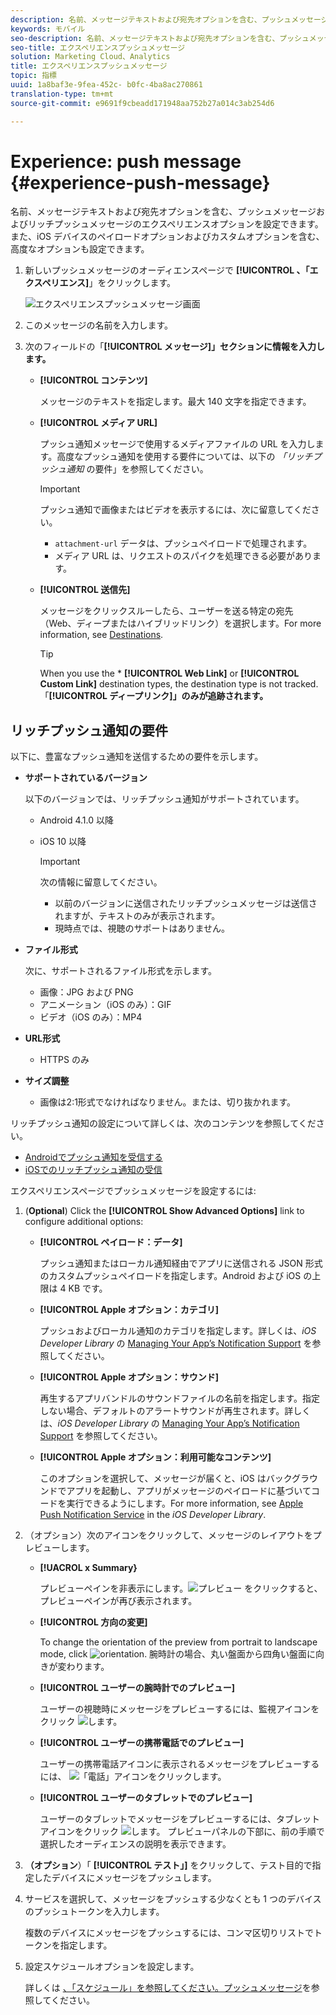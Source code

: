 ```yaml
---
description: 名前、メッセージテキストおよび宛先オプションを含む、プッシュメッセージおよびリッチプッシュメッセージのエクスペリエンスオプションを設定できます。また、iOS デバイスのペイロードオプションおよびカスタムオプションを含む、高度なオプションも設定できます。
keywords: モバイル
seo-description: 名前、メッセージテキストおよび宛先オプションを含む、プッシュメッセージおよびリッチプッシュメッセージのエクスペリエンスオプションを設定できます。また、iOS デバイスのペイロードオプションおよびカスタムオプションを含む、高度なオプションも設定できます。
seo-title: エクスペリエンスプッシュメッセージ
solution: Marketing Cloud、Analytics
title: エクスペリエンスプッシュメッセージ
topic: 指標
uuid: 1a8baf3e-9fea-452c- b0fc-4ba8ac270861
translation-type: tm+mt
source-git-commit: e9691f9cbeadd171948aa752b27a014c3ab254d6

---
```



# Experience: push message {#experience-push-message}

名前、メッセージテキストおよび宛先オプションを含む、プッシュメッセージおよびリッチプッシュメッセージのエクスペリエンスオプションを設定できます。また、iOS デバイスのペイロードオプションおよびカスタムオプションを含む、高度なオプションも設定できます。

1. 新しいプッシュメッセージのオーディエンスページで **[!UICONTROL 、「エクスペリエンス]**」をクリックします。

   ![エクスペリエンスプッシュメッセージ画面](assets/experience-push-message.png)

1. このメッセージの名前を入力します。
1. 次のフィールドの「**[!UICONTROL メッセージ]」セクションに情報を入力します。**

   * **[!UICONTROL コンテンツ]**

      メッセージのテキストを指定します。最大 140 文字を指定できます。

   * **[!UICONTROL メディア URL]**

      プッシュ通知メッセージで使用するメディアファイルの URL を入力します。高度なプッシュ通知を使用する要件については、以下の *「リッチプッシュ通知* の要件」を参照してください。

      >[!IMPORTANT]
      >
      >プッシュ通知で画像またはビデオを表示するには、次に留意してください。
      > * `attachment-url` データは、プッシュペイロードで処理されます。
      > * メディア URL は、リクエストのスパイクを処理できる必要があります。


   * **[!UICONTROL 送信先]**

      メッセージをクリックスルーしたら、ユーザーを送る特定の宛先（Web、ディープまたはハイブリッドリンク）を選択します。For more information, see [Destinations](/help/using/acquisition-main/c-create-destinations.md).

      >[!TIP]
      >
      >When you use the * **[!UICONTROL Web Link]** or **[!UICONTROL Custom Link]** destination types, the destination type is not tracked. 「**[!UICONTROL ディープリンク]」のみが追跡されます。**

## リッチプッシュ通知の要件

以下に、豊富なプッシュ通知を送信するための要件を示します。

* **サポートされているバージョン**

   以下のバージョンでは、リッチプッシュ通知がサポートされています。
   * Android 4.1.0 以降
   * iOS 10 以降

      >[!IMPORTANT]
      >
      >次の情報に留意してください。
      >* 以前のバージョンに送信されたリッチプッシュメッセージは送信されますが、テキストのみが表示されます。
      >* 現時点では、視聴のサポートはありません。


* **ファイル形式**

   次に、サポートされるファイル形式を示します。
   * 画像：JPG および PNG
   * アニメーション（iOS のみ）：GIF
   * ビデオ（iOS のみ）：MP4

* **URL形式**
   * HTTPS のみ

* **サイズ調整**
   * 画像は2:1形式でなければなりません。または、切り抜かれます。

リッチプッシュ通知の設定について詳しくは、次のコンテンツを参照してください。

* [Androidでプッシュ通知を受信する](/help/android/messaging-main/push-messaging/c-set-up-rich-push-notif-android.md)
* [iOSでのリッチプッシュ通知の受信](/help/ios/messaging-main/push-messaging/c-set-up-rich-push-notif-ios.md)

エクスペリエンスページでプッシュメッセージを設定するには:

1. (**Optional**) Click the **[!UICONTROL Show Advanced Options]** link to configure additional options:

   * **[!UICONTROL ペイロード：データ]**

      プッシュ通知またはローカル通知経由でアプリに送信される JSON 形式のカスタムプッシュペイロードを指定します。Android および iOS の上限は 4 KB です。

   * **[!UICONTROL Apple オプション：カテゴリ]**

      プッシュおよびローカル通知のカテゴリを指定します。詳しくは、*iOS Developer Library* の [Managing Your App’s Notification Support](https://developer.apple.com/library/content/documentation/NetworkingInternet/Conceptual/RemoteNotificationsPG/SupportingNotificationsinYourApp.html#//apple_ref/doc/uid/TP40008194-CH4-SW9) を参照してください。

   * **[!UICONTROL Apple オプション：サウンド]**

      再生するアプリバンドルのサウンドファイルの名前を指定します。指定しない場合、デフォルトのアラートサウンドが再生されます。詳しくは、*iOS Developer Library* の [Managing Your App’s Notification Support](https://developer.apple.com/library/content/documentation/NetworkingInternet/Conceptual/RemoteNotificationsPG/SupportingNotificationsinYourApp.html#//apple_ref/doc/uid/TP40008194-CH4-SW10) を参照してください。

   * **[!UICONTROL Apple オプション：利用可能なコンテンツ]**

      このオプションを選択して、メッセージが届くと、iOS はバックグラウンドでアプリを起動し、アプリがメッセージのペイロードに基づいてコードを実行できるようにします。For more information, see [Apple Push Notification Service](https://developer.apple.com/library/content/documentation/NetworkingInternet/Conceptual/RemoteNotificationsPG/APNSOverview.html#//apple_ref/doc/uid/TP40008194-CH8-SW1) in the *iOS Developer Library*.

1. （オプション）次のアイコンをクリックして、メッセージのレイアウトをプレビューします。

   * **[!UACROL x Summary}**

      プレビューペインを非表示にします。![プレビュー](assets/icon_preview.png) をクリックすると、プレビューペインが再び表示されます。

   * **[!UICONTROL 方向の変更]**

      To change the orientation of the preview from portrait to landscape mode, click ![orientation](assets/icon_orientation.png). 腕時計の場合、丸い盤面から四角い盤面に向きが変わります。

   * **[!UICONTROL ユーザーの腕時計でのプレビュー]**

      ユーザーの視聴時にメッセージをプレビューするには、監視アイコンをクリック ![](assets/icon_watch.png)します。

   * **[!UICONTROL ユーザーの携帯電話でのプレビュー]**

      ユーザーの携帯電話アイコンに表示されるメッセージをプレビューするには、 ![「電話」アイコン](assets/icon_phone.png)をクリックします。

   * **[!UICONTROL ユーザーのタブレットでのプレビュー]**

      ユーザーのタブレットでメッセージをプレビューするには、タブレットアイコンをクリック ![](assets/icon_tablet.png)します。
   プレビューパネルの下部に、前の手順で選択したオーディエンスの説明を表示できます。

1. **（オプション**）「 **[!UICONTROL テスト」]** をクリックして、テスト目的で指定したデバイスにメッセージをプッシュします。
1. サービスを選択して、メッセージをプッシュする少なくとも 1 つのデバイスのプッシュトークンを入力します。

   複数のデバイスにメッセージをプッシュするには、コンマ区切りリストでトークンを指定します。

1. 設定スケジュールオプションを設定します。

   詳しくは [、「スケジュール」を参照してください。プッシュメッセージ](/help/using/in-app-messaging/t-create-push-message/c-schedule-push-message.md)を参照してください。
